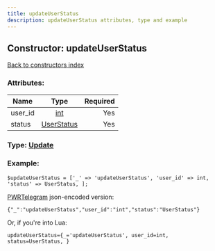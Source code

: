 ```yaml
---
title: updateUserStatus
description: updateUserStatus attributes, type and example
---
```

## Constructor: updateUserStatus  
[Back to constructors index](index.md)



### Attributes:

| Name     |    Type       | Required |
|----------|:-------------:|---------:|
|user\_id|[int](../types/int.md) | Yes|
|status|[UserStatus](../types/UserStatus.md) | Yes|



### Type: [Update](../types/Update.md)


### Example:

```
$updateUserStatus = ['_' => 'updateUserStatus', 'user_id' => int, 'status' => UserStatus, ];
```  

[PWRTelegram](https://pwrtelegram.xyz) json-encoded version:

```
{"_":"updateUserStatus","user_id":"int","status":"UserStatus"}
```


Or, if you're into Lua:  


```
updateUserStatus={_='updateUserStatus', user_id=int, status=UserStatus, }

```


